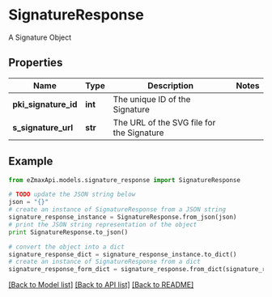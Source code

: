 # SignatureResponse

A Signature Object

## Properties
Name | Type | Description | Notes
------------ | ------------- | ------------- | -------------
**pki_signature_id** | **int** | The unique ID of the Signature | 
**s_signature_url** | **str** | The URL of the SVG file for the Signature | 

## Example

```python
from eZmaxApi.models.signature_response import SignatureResponse

# TODO update the JSON string below
json = "{}"
# create an instance of SignatureResponse from a JSON string
signature_response_instance = SignatureResponse.from_json(json)
# print the JSON string representation of the object
print SignatureResponse.to_json()

# convert the object into a dict
signature_response_dict = signature_response_instance.to_dict()
# create an instance of SignatureResponse from a dict
signature_response_form_dict = signature_response.from_dict(signature_response_dict)
```
[[Back to Model list]](../README.md#documentation-for-models) [[Back to API list]](../README.md#documentation-for-api-endpoints) [[Back to README]](../README.md)


